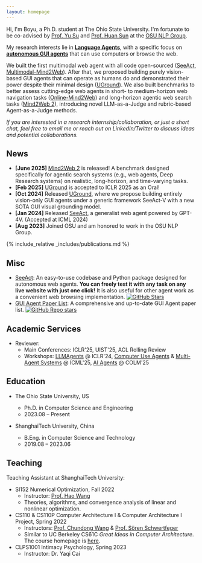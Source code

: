 ```yaml
---
layout: homepage
---
```


Hi, I'm Boyu, a Ph.D. student at The Ohio State University. I'm fortunate to be co-advised by [Prof. Yu Su](https://ysu1989.github.io/) and [Prof. Huan Sun](https://u.osu.edu/ihudas/people/) at the [OSU NLP Group](https://twitter.com/osunlp).

My research interests lie in **[Language Agents](https://language-agent-tutorial.github.io/)**, with a specific focus on **[autonomous GUI agents](https://github.com/boyugou/GUI-Agents-Paper-List)** that can use computers or browse the web. 

We built the first multimodal web agent with all code open-sourced ([SeeAct](https://osu-nlp-group.github.io/SeeAct/), [Multimodal-Mind2Web](https://huggingface.co/datasets/osunlp/Multimodal-Mind2Web)). After that, we proposed building purely vision-based GUI agents that can operate as humans do and demonstrated their power despite their minimal design ([UGround](https://osu-nlp-group.github.io/UGround/)). We also built benchmarks to better assess cutting-edge web agents in short- to medium-horizon web navigation tasks ([Online-Mind2Web](https://github.com/OSU-NLP-Group/Online-Mind2Web)) and long-horizon agentic web search tasks ([Mind2Web 2](https://osu-nlp-group.github.io/Mind2Web-2/)), introducing novel LLM-as-a-Judge and rubric-based Agent-as-a-Judge methods.

*If you are interested in a research internship/collaboration, or just a short chat, feel free to email me or reach out on LinkedIn/Twitter to discuss ideas and potential collaborations.*

## News
- **[June 2025]** [Mind2Web 2](https://osu-nlp-group.github.io/Mind2Web-2/) is released! A benchmark designed specifically for agentic search systems (e.g., web agents, Deep Research systems) on realistic, long-horizon, and time-varying tasks.
- **[Feb 2025]** [UGround](https://osu-nlp-group.github.io/UGround/) is accepted to ICLR 2025 as an Oral!
- **[Oct 2024]** Released [UGround](https://osu-nlp-group.github.io/UGround/), where we propose building entirely vision-only GUI agents under a generic framework SeeAct-V with a new SOTA GUI visual grounding model.
- **[Jan 2024]** Released [SeeAct](https://twitter.com/ysu_nlp/status/1742398541660639637), a generalist web agent powered by GPT-4V. (Accepted at ICML 2024)
- **[Aug 2023]** Joined OSU and am honored to work in the OSU NLP Group.


{% include_relative _includes/publications.md %}



## Misc
- [SeeAct](https://github.com/OSU-NLP-Group/SeeAct): An easy-to-use codebase and Python package designed for autonomous web agents. **You can freely test it with any task on any live website with just one click!** It is also useful for other agent work as a convenient web browsing implementation. <a href="https://github.com/OSU-NLP-Group/SeeAct"><img src="https://img.shields.io/github/stars/OSU-NLP-Group/SeeAct?style=social" alt="GitHub Stars"></a>
- [GUI Agent Paper List](https://github.com/boyugou/GUI-Agents-Paper-List): A comprehensive and up-to-date GUI Agent paper list. <a href="https://github.com/boyugou/GUI-Agents-Paper-List"> <img alt="GitHub Repo stars" src="https://img.shields.io/github/stars/boyugou/GUI-Agents-Paper-List"> </a>


## Academic Services

- Reviewer:
  - Main Conferences: ICLR'25, UIST'25, ACL Rolling Review
  - Workshops: [LLMAgents](https://llmagents.github.io/) @ ICLR'24, [Computer Use Agents](https://www.icml-computeruseagents.com/) & [Multi-Agent Systems](https://mas-2025.github.io/MAS-2025/) @ ICML'25, [AI Agents](https://sites.google.com/view/aia-workshop) @ COLM'25

## Education

- The Ohio State University, US  
  - Ph.D. in Computer Science and Engineering  
  - 2023.08 – Present

- ShanghaiTech University, China  
  - B.Eng. in Computer Science and Technology  
  - 2019.08 – 2023.06

## Teaching

Teaching Assistant at ShanghaiTech University:

- SI152 Numerical Optimization, Fall 2022  
  - Instructor: [Prof. Hao Wang](https://faculty.sist.shanghaitech.edu.cn/faculty/wanghao/)  
  - Theories, algorithms, and convergence analysis of linear and nonlinear optimization.
- CS110 & CS110P Computer Architecture I & Computer Architecture I Project, Spring 2022  
  - Instructors: [Prof. Chundong Wang](https://scholar.google.com/citations?user=a-79PFIAAAAJ&hl=en) & [Prof. Sören Schwertfeger](https://scholar.google.de/citations?user=Y2olJ9kAAAAJ&hl=de)  
  - Similar to UC Berkeley CS61C *Great Ideas in Computer Architecture*. The course homepage is [here](https://robotics.shanghaitech.edu.cn/courses/ca/22s/).
- CLPS1001 Intimacy Psychology, Spring 2023  
  - Instructor: Dr. Yaqi Cai